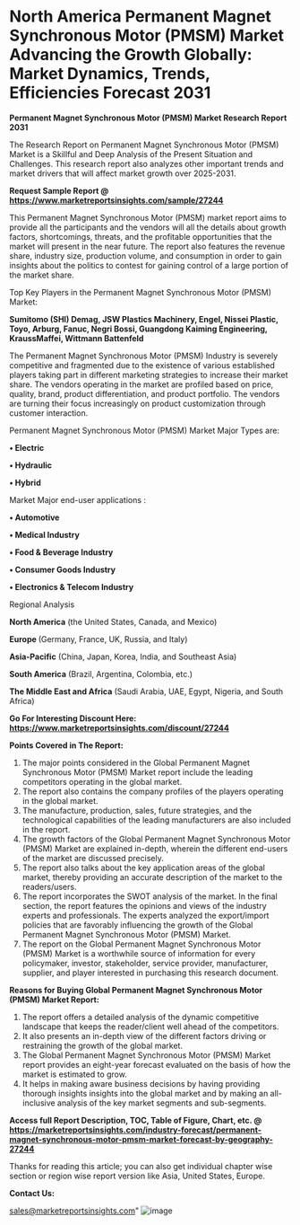  # North America Permanent Magnet Synchronous Motor (PMSM) Market Advancing the Growth Globally: Market Dynamics, Trends, Efficiencies Forecast 2031

<strong>Permanent Magnet Synchronous Motor (PMSM) Market Research Report 2031</strong>

The Research Report on Permanent Magnet Synchronous Motor (PMSM) Market is a Skillful and Deep Analysis of the Present Situation and Challenges. This research report also analyzes other important trends and market drivers that will affect market growth over 2025-2031.

<strong>Request Sample Report @ <a href=https://www.marketreportsinsights.com/sample/27244>https://www.marketreportsinsights.com/sample/27244</a></strong>

This Permanent Magnet Synchronous Motor (PMSM) market report aims to provide all the participants and the vendors will all the details about growth factors, shortcomings, threats, and the profitable opportunities that the market will present in the near future. The report also features the revenue share, industry size, production volume, and consumption in order to gain insights about the politics to contest for gaining control of a large portion of the market share.

Top Key Players in the Permanent Magnet Synchronous Motor (PMSM) Market:

<strong>Sumitomo (SHI) Demag, JSW Plastics Machinery, Engel, Nissei Plastic, Toyo, Arburg, Fanuc, Negri Bossi, Guangdong Kaiming Engineering, KraussMaffei, Wittmann Battenfeld</strong>

The Permanent Magnet Synchronous Motor (PMSM) Industry is severely competitive and fragmented due to the existence of various established players taking part in different marketing strategies to increase their market share. The vendors operating in the market are profiled based on price, quality, brand, product differentiation, and product portfolio. The vendors are turning their focus increasingly on product customization through customer interaction.

Permanent Magnet Synchronous Motor (PMSM) Market Major Types are:

<strong>• Electric

• Hydraulic

• Hybrid</strong>

Market Major end-user applications :

<strong>• Automotive

• Medical Industry

• Food & Beverage Industry

• Consumer Goods Industry

• Electronics & Telecom Industry</strong>

Regional Analysis

</u><strong><b>North America</b></strong> (the United States, Canada, and Mexico)

<strong><b>Europe </b></strong>(Germany, France, UK, Russia, and Italy)

<strong><b>Asia-Pacific</b></strong> (China, Japan, Korea, India, and Southeast Asia)

<strong><b>South America</b></strong> (Brazil, Argentina, Colombia, etc.)

<strong><b>The Middle East and Africa</b></strong> (Saudi Arabia, UAE, Egypt, Nigeria, and South Africa)

<strong>Go For Interesting Discount Here: <a href=https://www.marketreportsinsights.com/discount/27244>https://www.marketreportsinsights.com/discount/27244</a></strong>

<strong>Points Covered in The Report:</strong>
<ol>
  <li>The major points considered in the Global Permanent Magnet Synchronous Motor (PMSM) Market report include the leading competitors operating in the global market.</li>
  <li>The report also contains the company profiles of the players operating in the global market.</li>
  <li>The manufacture, production, sales, future strategies, and the technological capabilities of the leading manufacturers are also included in the report.</li>
  <li>The growth factors of the Global Permanent Magnet Synchronous Motor (PMSM) Market are explained in-depth, wherein the different end-users of the market are discussed precisely.</li>
  <li>The report also talks about the key application areas of the global market, thereby providing an accurate description of the market to the readers/users.</li>
  <li>The report incorporates the SWOT analysis of the market. In the final section, the report features the opinions and views of the industry experts and professionals. The experts analyzed the export/import policies that are favorably influencing the growth of the Global Permanent Magnet Synchronous Motor (PMSM) Market.</li>
  <li>The report on the Global Permanent Magnet Synchronous Motor (PMSM) Market is a worthwhile source of information for every policymaker, investor, stakeholder, service provider, manufacturer, supplier, and player interested in purchasing this research document.</li>
</ol>
<strong>Reasons for Buying Global Permanent Magnet Synchronous Motor (PMSM) Market Report:</strong>

<ol>
  <li>The report offers a detailed analysis of the dynamic competitive landscape that keeps the reader/client well ahead of the competitors.</li>
  <li>It also presents an in-depth view of the different factors driving or restraining the growth of the global market.</li>
  <li>The Global Permanent Magnet Synchronous Motor (PMSM) Market report provides an eight-year forecast evaluated on the basis of how the market is estimated to grow.</li>
  <li>It helps in making aware business decisions by having providing thorough insights insights into the global market and by making an all-inclusive analysis of the key market segments and sub-segments.</li>
</ol>
<strong>Access full Report Description, TOC, Table of Figure, Chart, etc. @ <a href=https://marketreportsinsights.com/industry-forecast/permanent-magnet-synchronous-motor-pmsm-market-forecast-by-geography-27244>https://marketreportsinsights.com/industry-forecast/permanent-magnet-synchronous-motor-pmsm-market-forecast-by-geography-27244</a></strong>


Thanks for reading this article; you can also get individual chapter wise section or region wise report version like Asia, United States, Europe.

<strong>Contact Us:</strong>

sales@marketreportsinsights.com"
![image](https://github.com/user-attachments/assets/00c9d6f7-1ab7-49aa-a94d-ea477c072f78)
